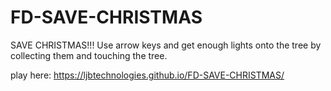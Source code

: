# FD-SAVE-CHRISTMAS
SAVE CHRISTMAS!!! Use arrow keys and get enough lights onto the tree by collecting them and touching the tree.

play here: https://ljbtechnologies.github.io/FD-SAVE-CHRISTMAS/


